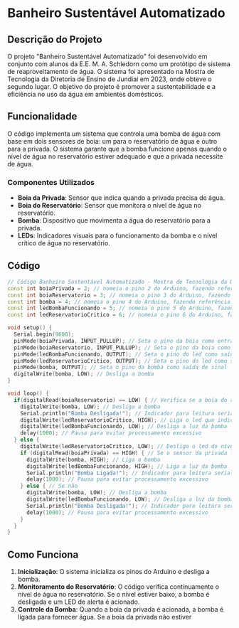 # Banheiro Sustentável Automatizado

## Descrição do Projeto

O projeto "Banheiro Sustentável Automatizado" foi desenvolvido em conjunto com alunos da E.E. M. A. Schledorn como um protótipo de sistema de reaproveitamento de água. O sistema foi apresentado na Mostra de Tecnologia da Diretoria de Ensino de Jundiaí em 2023, onde obteve o segundo lugar. O objetivo do projeto é promover a sustentabilidade e a eficiência no uso da água em ambientes domésticos.

## Funcionalidade

O código implementa um sistema que controla uma bomba de água com base em dois sensores de boia: um para o reservatório de água e outro para a privada. O sistema garante que a bomba funcione apenas quando o nível de água no reservatório estiver adequado e que a privada necessite de água.

### Componentes Utilizados

- **Boia da Privada**: Sensor que indica quando a privada precisa de água.
- **Boia do Reservatório**: Sensor que monitora o nível de água no reservatório.
- **Bomba**: Dispositivo que movimenta a água do reservatório para a privada.
- **LEDs**: Indicadores visuais para o funcionamento da bomba e o nível crítico de água no reservatório.

## Código

```cpp
// Código Banheiro Sustentável Automatizado - Mostra de Tecnologia da D.E. de Jundiaí 2023
const int boiaPrivada = 2; // nomeia o pino 2 do Arduino, fazendo referência à boia
const int boiaReservatorio = 3; // nomeia o pino 3 do Arduino, fazendo referência à boia
const int bomba = 4; // nomeia o pino 4 do Arduino, fazendo referência à bomba
const int ledBombaFuncionando = 5; // nomeia o pino 5 do Arduino, fazendo referência ao led de bomba em funcionamento
const int ledReservatorioCritico = 6; // nomeia o pino 6 do Arduino, fazendo referência ao led do nível crítico de água no reservatório

void setup() {
  Serial.begin(9600);
  pinMode(boiaPrivada, INPUT_PULLUP); // Seta o pino da boia como entrada de sinal
  pinMode(boiaReservatorio, INPUT_PULLUP); // Seta o pino da boia como entrada de sinal
  pinMode(ledBombaFuncionando, OUTPUT); // Seta o pino do led como saída de sinal
  pinMode(ledReservatorioCritico, OUTPUT); // Seta o pino do led como saída de sinal
  pinMode(bomba, OUTPUT); // Seta o pino da bomba como saída de sinal
  digitalWrite(bomba, LOW); // Desliga a bomba
}

void loop() {
  if(digitalRead(boiaReservatorio) == LOW) { // Verifica se a boia do reservatório está no nível adequado
    digitalWrite(bomba, LOW); // Desliga a bomba
    Serial.println("Bomba Desligada!"); // Indicador para leitura serial (pelo PC)
    digitalWrite(ledReservatorioCritico, HIGH); // Liga o led que indica que o nível de água está baixo
    digitalWrite(ledBombaFuncionando, LOW); // Desliga a luz da bomba
    delay(1000); // Pausa para evitar processamento excessivo
  } else {
    digitalWrite(ledReservatorioCritico, LOW); // Desliga o led do nível crítico
    if (digitalRead(boiaPrivada) == HIGH) { // Se o sensor da privada for acionado
      digitalWrite(bomba, HIGH); // Liga a bomba
      digitalWrite(ledBombaFuncionando, HIGH); // Liga a luz da bomba
      Serial.println("Bomba Ligada!"); // Indicador para leitura serial (pelo PC)
      delay(1000); // Pausa para evitar processamento excessivo
    } else { // Se não
      digitalWrite(bomba, LOW); // Desliga a bomba
      digitalWrite(ledBombaFuncionando, LOW); // Desliga a luz da bomba
      Serial.println("Bomba Desligada!"); // Indicador para leitura serial (pelo PC)
      delay(1000); // Pausa para evitar processamento excessivo
    }
  }
}
```

## Como Funciona

1. **Inicialização**: O sistema inicializa os pinos do Arduino e desliga a bomba.
2. **Monitoramento do Reservatório**: O código verifica continuamente o nível de água no reservatório. Se o nível estiver baixo, a bomba é desligada e um LED de alerta é acionado.
3. **Controle da Bomba**: Quando a boia da privada é acionada, a bomba é ligada para fornecer água. Se a boia da privada não estiver
